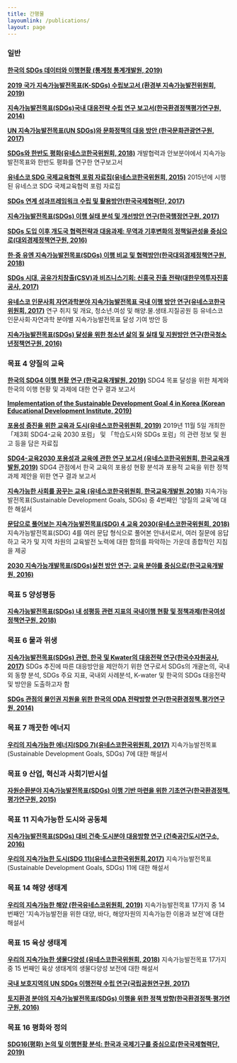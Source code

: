 ```yaml
---
title: 간행물
layoumlink: /publications/
layout: page
---
```



### 일반
**[한국의 SDGs 데이터와 이행현황 (통계청 통계개발원, 2019)](http://kostat.go.kr/sri/srikor/srikor_pbl/2/index.board?bmode=download&bSeq=&aSeq=374478&ord=1)**

**[2019 국가 지속가능발전목표(K-SDGs) 수립보고서 (환경부 지속가능발전위원회, 2019)](http://ncsd.go.kr/api/1572586046142_K-SDGs_report.pdf)**

**[지속가능발전목표(SDGs)국내 대응전략 수립 연구 보고서(한국환경정책평가연구원, 2014)](http://www.me.go.kr/home/file/readDownloadFile.do?fileId=111484&fileSeq=1)**

**[UN 지속가능발전목표(UN SDGs)와 문화정책의 대응 방안 (한국문화관광연구원, 2017)](
http://udic.idi.re.kr/boardCnts/fileDown.do?fileSeq=1b016160c359b434c9282caeabcfd1a8)**

**[SDGs와 한반도 평화(유네스코한국위원회, 2018)](https://www.unesco.or.kr/assets/data/report/iqn7PJJd2HUioDtVDGTz7aVlBgIN5u_1545633687_2.pdf)** 개발협력과 안보분야에서 지속가능발전목표와 한반도 평화를 연구한 연구보고서

**[유네스코 SDG 국제교육협력 포럼 자료집(유네스코한국위원회, 2015)](https://www.unesco.or.kr/assets/data/report/tqnJNGIqaKI6WDd4MBZSEwWACWWSjC__2.pdf)** 2015년에 시행된 유네스코 SDG 국제교육협력 포럼 자료집

**[SDGs 연계 성과프레임워크 수립 및 활용방안(한국국제협력단, 2017)](http://lib.koica.go.kr/search/media/img/CAT000000041378?metsno=000000015702&fileid=M000000015702_FILE000001)**

**[지속가능발전목표(SDGs) 이행 실태 분석 및 개선방안 연구(한국행정연구원, 2017)](https://www.kipa.re.kr/synap/skin/doc.html?fn=FILE_0000000000051891&rs=/convert/result/201512/)**

**[SDGs 도입 이후 개도국 협력전략과 대응과제: 무역과 기후변화의 정책일관성을 중심으로(대외경제정책연구원, 2016)](http://www.kiep.go.kr/sub/view.do?bbsId=breifing&nttId=192944)**

**[한·중 유엔 지속가능발전목표(SDGs) 이행 비교 및 협력방안(한국대외경제정책연구원, 2018)](http://www.kiep.go.kr/sub/view.do?bbsId=search_report&nttId=203561)**

**[SDGs 시대, 공유가치창출(CSV)과 비즈니스기회: 신흥국 진출 전략(대한무역투자진흥공사, 2017)](http://news.kotra.or.kr/user/reports/kotranews/20/usrReportsView.do?reportsIdx=8515)**

**[유네스코 인문사회 자연과학분야 지속가능발전목표 국내 이행 방안 연구(유네스코한국위원회, 2017)](https://www.unesco.or.kr/assets/data/report/h8n5wKbp5Tylc5486JJUxS4TYuGr9k__2.pdf)** 연구 취지 및 개요, 청소년․여성 및 해양․물․생태․지질공원 등 유네스코 인문사회·자연과학 분야별 지속가능발전목표 달성 기여 방안 등

**[지속가능발전목표(SDGs) 달성을 위한 청소년 삶의 질 실태 및 지원방안 연구(한국청소년정책연구원, 2016)](https://nypi.re.kr/brdrr/boardrrView.do?menu_nix=4o9771b7&brd_id=BDIDX_PJk7xvf7L096m1g7Phd3YC&cont_idx=568&seltab_idx=0&edomweivgp=R)**



### 목표 4 양질의 교육
**[한국의 SDG4 이행 현황 연구 (한국교육개발원, 2019)](https://www.unesco.or.kr/assets/data/report/Lg0UTQ7aY1amLxfWLkvfPyTO35u6XY_1567147136_2.pdf)** SDG4 목표 달성을 위한 체계와 한국의 이행 현황 및 과제에 대한 연구 결과 보고서

**[Implementation of the Sustainable Development Goal 4 in Korea (Korean Educational Development Institute, 2019)](https://www.unesco.or.kr/assets/data/report/Lg0UTQ7aY1amLxfWLkvfPyTO35u6XY_1567147136_3.pdf)**

**[포용성 증진을 위한 교육과 도시(유네스코한국위원회, 2019)](https://www.unesco.or.kr/assets/data/report/kUBzCt7Rs5swF6lB10Zg5c5AFRroz2_1573104458_2.pdf)** 2019년 11월 5일 개최한 「제3회 SDG4-교육 2030 포럼」 및 「학습도시와 SDGs 포럼」의 관련 정보 및 원고 등을 담은 자료집

**[SDG4-교육2030 포용성과 교육에 관한 연구 보고서 (유네스코한국위원회, 한국교육개발원,2019)](https://www.unesco.or.kr/assets/data/report/JPZCFQ3y82b98Bm5tkJgwIstZ3HneT_1573104541_2.pdf)** SDG4 관점에서 한국 교육의 포용성 현황 분석과 포용적 교육을 위한 정책 과제 제안을 위한 연구 결과 보고서

**[지속가능한 사회를 꿈꾸는 교육 (유네스코한국위원회, 한국교육개발원,2018)](https://www.unesco.or.kr/assets/data/report/LdLQ3Ez2sisXPD9zUBpHRiJtMuPVGl_1545959970_2.pdf)** 지속가능발전목표(Sustainable Development Goals, SDGs) 중 4번째인 '양질의 교육'에 대한 해설서

**[문답으로 풀어보는 지속가능발전목표(SDG) 4 교육 2030(유네스코한국위원회, 2018)](https://www.unesco.or.kr/assets/data/report/4Q03otQgPqVWaO6UqAnmELZtei28UL_1531982225_2.pdf)** 지속가능발전목표(SDG) 4를 여러 문답 형식으로 풀어본 안내서로서, 여러 질문에 응답하고 국가 및 지역 차원의 교육발전 노력에 대한 함의를 파악하는 가운데 종합적인 지침을 제공

**[2030 지속가능개발목표(SDGs)실천 방안 연구: 교육 분야를 중심으로(한국교육개발원, 2016)](https://www.kedi.re.kr/khome/main/research/selectPubForm.do?plNum0=11295)**



### 목표 5 양성평등
**[지속가능발전목표(SDGs) 내 성평등 관련 지표의 국내이행 현황 및 정책과제(한국여성정책연구원, 2018)](https://www.kwdi.re.kr/inc/download.do?ut=A&upIdx=115014&no=1)**



### 목표 6 물과 위생
**[지속가능발전목표(SDGs) 관련, 한국 및 Kwater의 대응전략 연구(한국수자원공사, 2017)](http://www.alio.go.kr/download.dn?fileNo=2223880)** SDGs 추진에 따른 대응방안을 제안하기 위한 연구로서 SDGs의 개괄논의, 국내외 동향 분석, SDGs 주요 지표, 국내외 사례분석, K-water 및 한국의 SDGs 대응전략 및 방안을 도출하고자 함

**[SDGs 관점의 물인권 지원을 위한 한국의 ODA 전략방향 연구(한국환경정책.평가연구원, 2014)](https://library.kei.re.kr:444/dmme/img/001/009/005/%ea%b8%b0%eb%b3%b82014_21_%ec%a1%b0%ec%9d%84%ec%83%9d.pdf)**



### 목표 7 깨끗한 에너지
**[우리의 지속가능한 에너지(SDG 7)(유네스코한국위원회, 2017)](https://www.unesco.or.kr/assets/data/report/ELJcHwllZDLUGvi9GpWaCpoMUQveOw__2.pdf)** 지속가능발전목표(Sustainable Development Goals, SDGs) 7에 대한 해설서



### 목표 9 산업, 혁신과 사회기반시설
**[자원순환분야 지속가능발전목표(SDGs) 이행 기반 마련을 위한 기초연구(한국환경정책.평가연구원, 2015)](https://library.kei.re.kr:444/dmme/img/001/012/004/%ea%b8%b0%ec%b4%882015_08_%ec%9e%84%ed%98%9c%ec%88%99.pdf)**



### 목표 11 지속가능한 도시와 공동체

**[지속가능발전목표(SDGs) 대비 건축·도시분야 대응방향 연구 (건축공간도시연구소, 2016)](http://ncsd.go.kr/api/%EC%A7%80%EC%86%8D%EA%B0%80%EB%8A%A5%EB%B0%9C%EC%A0%84%EB%AA%A9%ED%91%9C(SDGs)%20%EB%8C%80%EB%B9%84%20%EA%B1%B4%EC%B6%95%C2%B7%EB%8F%84%EC%8B%9C%EB%B6%84%EC%95%BC%20%EB%8C%80%EC%9D%91%EB%B0%A9%ED%96%A5%20%EC%97%B0%EA%B5%AC.pdf)**

**[우리의 지속가능한 도시(SDG 11)(유네스코한국위원회,2017)](https://www.unesco.or.kr/assets/data/report/xNoBXzg8AvKzsQ1zmRL4MCN39Ji3JV__2.pdf)** 지속가능발전목표(Sustainable Development Goals, SDGs) 11에 대한 해설서



### 목표 14 해양 생태계
**[우리의 지속가능한 해양 (한국유네스코위원회, 2019)](https://www.unesco.or.kr/assets/data/report/Tiop5H5KP4p8xfZ65chbYUviB6h3Bg_1572326682_2.pdf)** 지속가능발전목표 17가지 중 14 번째인 '지속가능발전을 위한 대양, 바다, 해양자원의 지속가능한 이용과 보전'에 대한 해설서



### 목표 15 육상 생태계
**[우리의 지속가능한 생물다양성 (유네스코한국위원회, 2018)](https://www.unesco.or.kr/assets/data/report/m8xCs1z3ObBt4D81Dax9c2KyIXMHnB_1543384964_2.pdf)** 지속가능발전목표 17가지 중 15 번째인 육상 생태계의 생물다양성 보전에 대한 해설서

**[국내 보호지역의 UN SDGs 이행전략 수립 연구(국립공원연구원, 2017)](http://www.knps.or.kr/front/research/research/researchDtl.do?menuNo=7040011&bbsId=REFM000351&searchAllValue=SDG&bType=SR&page=1)**

**[토지환경 분야의 지속가능발전목표(SDGs) 이행을 위한 정책 방향(한국환경정책·평가연구원, 2016)](https://library.kei.re.kr:444/dmme/img/001/012/005/%ea%b8%b0%ec%b4%88_2016_11_%eb%aa%85%ec%88%98%ec%a0%95.pdf)**



### 목표 16 평화와 정의
**[SDG16(평화) 논의 및 이행현황 분석: 한국과 국제기구를 중심으로(한국국제협력단, 2019)](http://lib.koica.go.kr/search/media/img/CAT000000042712?metsno=000000016511&fileid=M000000016511_FILE000002)**

